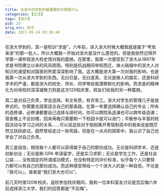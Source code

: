 ```yaml
---
title: 在浙大你学到的最重要的东西是什么
categories: [生活]
tags: [浙大]
pid: 23
orig_src: 知乎
date: 2017-05-24 03:36:40
---
```


在浙大学到的，其一是校训“求是”。六年前，进入浙大时候大概我就是属于“考败来浙”的那一批人，所以大概我一开始对浙大是没什么感觉的。但是我依然记得开学第一课参观浙大校史馆对我的震撼。在那里，我第一次感受到了浙大从1897年求是书院建立以来的风风雨雨。特别是抗战期间举校西迁，烽火硝烟中的浙大人对知识的渴望和对国家的热爱深深影响了我。这大概是浙大第一次对我的影响，也是我第一次从浙大学到的东西。无曰已是，无曰遂真，无论是做人的踏实，还是科研学术的严谨，都是浙大的校史、师长、同学带给我潜移默化的影响。而求是的精神化为对母校的深深凝聚力则是这次120校庆里，校友们给我的另一种震撼。
<!--more-->

其二是对自己负责，学会选择。有文有质，有农有工。浙大对学生的管理几乎是放养式的，你需要去探索适合自己的那条路。在第一年要选择确认自己的专业；所有的选修课、必修课都要自己选择与排时间，你可以跨院系选课也可以跨年级选课；宿舍晚上不会封楼，回来再晚只需要刷一下校园卡就可以进门；平衡参与丰富的校园活动与学习之间的关系……可以说这些对于刚刚离开寄宿制高中的我来说是既茫然又跃跃欲试，固然曾经走过一些弯路，但是在一点点的探索中，我认识了自己也学会了对自己负责。

其三是自信，相信每个人都可以获得属于自己的那份成功。无论是科研学术，还是创新创业；无论是刷 GPA 申请留学，还是实习求职；无论是学生工作，还是社会公益…… 没有固定的所谓成功模式，也没有特定的评价标准，似乎每个人只要努力都可以有自己的那份成功。而这种感受带给一个个浙大人的是一种自信，不论是『我可以』，或者是“我们浙大也可以”。

前几天时值120年校庆，返校参加校庆期间，我和一位本科室友讨论是否后悔六年前选择浙江大学，我们的回答都是“不后悔”。